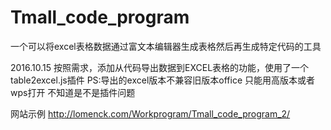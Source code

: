 # Tmall_code_program
一个可以将excel表格数据通过富文本编辑器生成表格然后再生成特定代码的工具

2016.10.15
按照需求，添加从代码导出数据到EXCEL表格的功能，使用了一个table2excel.js插件
PS:导出的excel版本不兼容旧版本office 只能用高版本或者wps打开 不知道是不是插件问题

网站示例
http://lomenck.com/Workprogram/Tmall_code_program_2/
